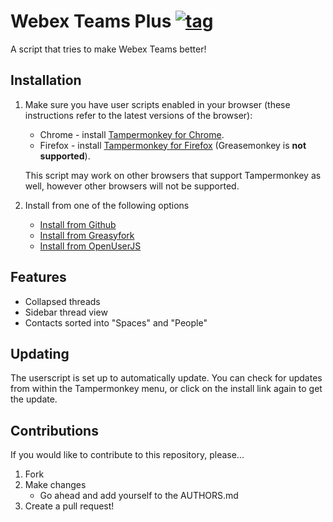 # Webex Teams Plus [![tag](https://img.shields.io/github/tag/nottheswimmer/webex-teams-plus.svg)](https://github.com/nottheswimmer/webex-teams-plus/tags)

A script that tries to make Webex Teams better!

## Installation

1. Make sure you have user scripts enabled in your browser (these instructions refer to the latest versions of the browser):

	* Chrome - install [Tampermonkey for Chrome](https://tampermonkey.net/?ext=dhdg&browser=chrome).
	* Firefox - install [Tampermonkey for Firefox](https://tampermonkey.net/?ext=dhdg&browser=firefox) (Greasemonkey is **not supported**).
	
	This script may work on other browsers that support Tampermonkey as well, however other browsers will not be supported.

2. Install from one of the following options
   - [Install from Github](https://github.com/nottheswimmer/webex-teams-plus/raw/latest/webex-teams-plus.user.js)
   - [Install from Greasyfork](https://greasyfork.org/en/scripts/400792-webex-teams-plus)
   - [Install from OpenUserJS](https://openuserjs.org/scripts/nottheswimmer/Webex_Teams_Plus)
   
## Features

- Collapsed threads
- Sidebar thread view
- Contacts sorted into "Spaces" and "People"
   
## Updating

The userscript is set up to automatically update. You can check for updates from within the Tampermonkey menu, 
or click on the install link again to get the update.

## Contributions

If you would like to contribute to this repository, please...

1. Fork
2. Make changes
   - Go ahead and add yourself to the AUTHORS.md
3. Create a pull request!
